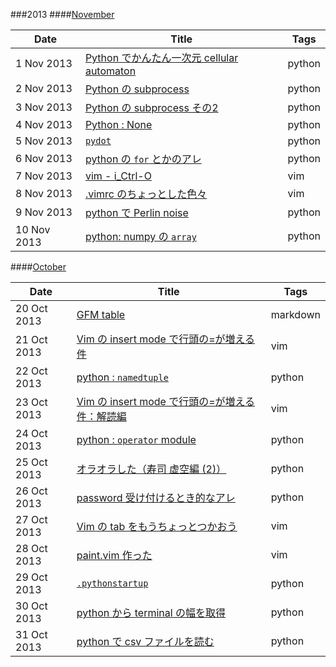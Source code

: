 ###2013
####[November](./2013/Nov)

|Date       |Title                                                                               |Tags    |
|-----------|------------------------------------------------------------------------------------|--------|
| 1 Nov 2013|[Python でかんたん一次元 cellular automaton](./2013/Nov/1.python-ca.md)             |python  |
| 2 Nov 2013|[Python の subprocess](./2013/Nov/2.python-subprocess.md)                           |python  |
| 3 Nov 2013|[Python の subprocess その2](./2013/Nov/3.python-subprocess-2.md)                   |python  |
| 4 Nov 2013|[Python : None](./2013/Nov/4.python-None-comparison.md)                             |python  |
| 5 Nov 2013|[`pydot`](./2013/Nov/5.python-pydot.md)                                             |python  |
| 6 Nov 2013|[python の `for` とかのアレ](./2013/Nov/6.python-for-refresh.md)                    |python  |
| 7 Nov 2013|[vim - i_Ctrl-O](./2013/Nov/7.vim-i_CTRL-O.md)                                      |vim     |
| 8 Nov 2013|[.vimrc のちょっとした色々]( ./2013/Nov/8.vimrc-settings.md)                        |vim     |
| 9 Nov 2013|[python で Perlin noise](./2013/Nov/9.python-perlinnoise.md)                        |python  |
|10 Nov 2013|[python: numpy の `array`](./2013/Nov/10.python-numpy-arrays.md)                    |python  |


####[October](./2013/Oct)

|Date       |Title                                                                               |Tags    |
|-----------|------------------------------------------------------------------------------------|--------|
|20 Oct 2013|[GFM table](./2013/Oct/20.gfmtable.md)                                              |markdown|
|21 Oct 2013|[Vim の insert mode で行頭の=が増える件](./2013/Oct/21.vim-doubleequal.md)          |vim     |
|22 Oct 2013|[python : `namedtuple`](./2013/Oct/22.python-namedtuple.md)                         |python  |
|23 Oct 2013|[Vim の insert mode で行頭の=が増える件：解読編](./2013/Oct/23.vim-doubleequal-2.md)|vim     |
|24 Oct 2013|[python : `operator` module](./2013/Oct/24.python-module-operator.md)               |python  |
|25 Oct 2013|[オラオラした（寿司 虚空編 (2)）](./2013/Oct/25.oraora-sushi2.md)                   |python  |
|26 Oct 2013|[password 受け付けるとき的なアレ](./2013/Oct/26.python-getpass.md)                  |python  |
|27 Oct 2013|[Vim の tab をもうちょっとつかおう](./2013/Oct/27.vim-tabs.md)                      |vim     |
|28 Oct 2013|[paint.vim 作った](./2013/Oct/28.vim-paint.md)                                      |vim     |
|29 Oct 2013|[`.pythonstartup`](./2013/Oct/29.pythonstartup.md)                                  |python  |
|30 Oct 2013|[python から terminal の幅を取得](./2013/Oct/30.python-consolewidth.md)             |python  |
|31 Oct 2013|[python で csv ファイルを読む](./2013/Oct/31-python-readcsv.md)                     |python  |


